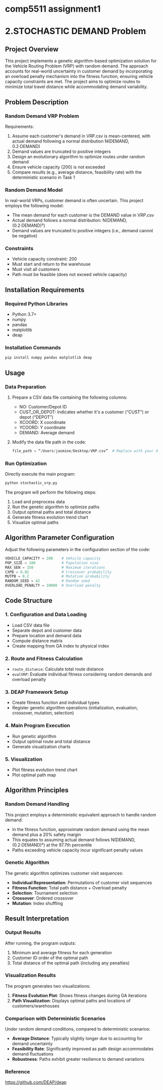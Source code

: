 # comp5511 assignment1
# 2.STOCHASTIC DEMAND Problem
## Project Overview

This project implements a genetic algorithm-based optimization solution for the Vehicle Routing Problem (VRP) with random demand. The approach accounts for real-world uncertainty in customer demand by incorporating an overload penalty mechanism into the fitness function, ensuring vehicle capacity constraints are met. The project aims to optimize routes to minimize total travel distance while accommodating demand variability.

## Problem Description

### Random Demand VRP Problem

Requirements:
1. Assume each customer's demand in VRP.csv is mean-centered, with actual demand following a normal distribution N(DEMAND, 0.2·DEMAND)
2. Demand values are truncated to positive integers
3. Design an evolutionary algorithm to optimize routes under random demand
4. Ensure vehicle capacity (200) is not exceeded
5. Compare results (e.g., average distance, feasibility rate) with the deterministic scenario in Task 1

### Random Demand Model

In real-world VRPs, customer demand is often uncertain. This project employs the following model:
- The mean demand for each customer is the DEMAND value in VRP.csv
- Actual demand follows a normal distribution: N(DEMAND, (0.2·DEMAND)²)
- Demand values are truncated to positive integers (i.e., demand cannot be negative)

### Constraints

- Vehicle capacity constraint: 200
- Must start and return to the warehouse
- Must visit all customers
- Path must be feasible (does not exceed vehicle capacity)

## Installation Requirements

### Required Python Libraries

- Python 3.7+
- numpy
- pandas
- matplotlib
- deap

### Installation Commands

```bash
pip install numpy pandas matplotlib deap
```

## Usage

### Data Preparation

1. Prepare a CSV data file containing the following columns:
   - NO: Customer/Depot ID
   - CUST_OR_DEPOT: Indicates whether it's a customer (“CUST”) or depot (“DEPOT”)
   - XCOORD: X coordinate
   - YCOORD: Y coordinate
   - DEMAND: Average demand

2. Modify the data file path in the code:
   ```python
   file_path = “/Users/jasmine/Desktop/VRP.csv”  # Replace with your data file path
   ```

### Run Optimization

Directly execute the main program:

```bash
python stochastic_vrp.py
```

The program will perform the following steps:
1. Load and preprocess data
2. Run the genetic algorithm to optimize paths
3. Output optimal paths and total distance
4. Generate fitness evolution trend chart
5. Visualize optimal paths

## Algorithm Parameter Configuration

Adjust the following parameters in the configuration section of the code:

```python
VEHICLE_CAPACITY = 200    # Vehicle capacity
POP_SIZE = 100            # Population size
MAX_GEN = 150             # Maximum iterations
CXPB = 0.85               # Crossover probability
MUTPB = 0.2               # Mutation probability
RANDOM_SEED = 42          # Random seed
OVERLOAD_PENALTY = 10000  # Overload penalty
```

## Code Structure

### 1. Configuration and Data Loading

- Load CSV data file
- Separate depot and customer data
- Prepare location and demand data
- Compute distance matrix
- Create mapping from GA index to physical index

### 2. Route and Fitness Calculation

- `route_distance`: Calculate total route distance
- `evalVRP`: Evaluate individual fitness considering random demands and overload penalty

### 3. DEAP Framework Setup

- Create fitness function and individual types
- Register genetic algorithm operations (initialization, evaluation, crossover, mutation, selection)

### 4. Main Program Execution

- Run genetic algorithm
- Output optimal route and total distance
- Generate visualization charts

### 5. Visualization

- Plot fitness evolution trend chart
- Plot optimal path map

## Algorithm Principles

### Random Demand Handling

This project employs a deterministic equivalent approach to handle random demand:
- In the fitness function, approximate random demand using the mean demand plus a 20% safety margin
- This equates to assuming actual demand follows N(DEMAND, (0.2·DEMAND)²) at the 97.7th percentile
- Paths exceeding vehicle capacity incur significant penalty values

### Genetic Algorithm

The genetic algorithm optimizes customer visit sequences:
- **Individual Representation**: Permutations of customer visit sequences
- **Fitness Function**: Total path distance + Overload penalty
- **Selection**: Tournament selection
- **Crossover**: Ordered crossover
- **Mutation**: Index shuffling

## Result Interpretation

### Output Results

After running, the program outputs:
1. Minimum and average fitness for each generation
2. Customer ID order of the optimal path
3. Total distance of the optimal path (including any penalties)

### Visualization Results

The program generates two visualizations:
1. **Fitness Evolution Plot**: Shows fitness changes during GA iterations
2. **Path Visualization**: Displays optimal paths and locations of customers/warehouses

### Comparison with Deterministic Scenarios

Under random demand conditions, compared to deterministic scenarios:
- **Average Distance**: Typically slightly longer due to accounting for demand uncertainty
- **Feasibility Rate**: Significantly improved as path design accommodates demand fluctuations
- **Robustness**: Paths exhibit greater resilience to demand variations

### Reference

https://github.com/DEAP/deap
